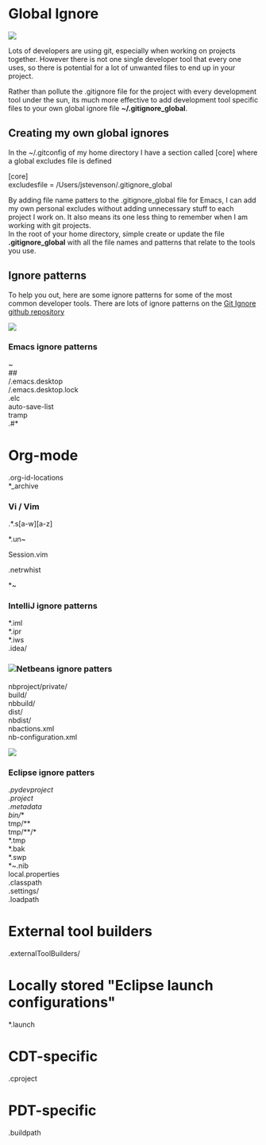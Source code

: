 # Global Ignore

[![](images/git-logo-vertical1.png)](http://4.bp.blogspot.com/-SAdRyX6xiDw/T2ENelQF52I/AAAAAAAAGKs/F1VH7LPiJEk/s1600/git-logo-vertical.png)

Lots of developers are using git, especially when working on projects together.  However there is not one single developer tool that every one uses, so there is potential for a lot of unwanted files to end up in your project.

Rather than pollute the .gitignore file for the project with every development tool under the sun, its much more effective to add development tool specific files to your own global ignore file **~/.gitignore_global**.

## Creating my own global ignores 

In the ~/.gitconfig of my home directory I have a section called [core] where a global excludes file is defined

[core]  
    excludesfile = /Users/jstevenson/.gitignore_global

By adding file name patters to the .gitignore_global file for Emacs, I can add my own personal excludes without adding unnecessary stuff to each project I work on.  It also means its one less thing to remember when I am working with git projects.  
In the root of your home directory, simple create or update the file **.gitignore_global** with all the file names and patterns that relate to the tools you use.

## Ignore patterns 

To help you out, here are some ignore patterns for some of the most common developer tools.  There are lots of ignore patterns on the [Git Ignore github repository](https://github.com/github/gitignore/tree/master/Global)

[![](images/emacs128x128icon.png)](http://1.bp.blogspot.com/-PLeobToC6lc/TzFJCfBSLPI/AAAAAAAAEbE/zSx1cOgHzZE/s1600/emacs128x128icon.png)

### Emacs ignore patterns

*~  
\#*\#  
/.emacs.desktop  
/.emacs.desktop.lock  
.elc  
auto-save-list  
tramp  
.\#*

  
# Org-mode  
.org-id-locations  
*_archive

### Vi / Vim  


.*.s[a-w][a-z]

*.un~

Session.vim

.netrwhist

*~

  
  


### 

### IntelliJ ignore patterns

*.iml  
*.ipr  
*.iws  
.idea/  


  

### [![](images/netbeans-logo.jpg)](http://2.bp.blogspot.com/-EjfbbP6MpJo/URUV9U3X4ZI/AAAAAAAAJCY/RagOD9XWMZs/s1600/netbeans-logo.jpg)Netbeans ignore patters

nbproject/private/  
build/  
nbbuild/  
dist/  
nbdist/  
nbactions.xml  
nb-configuration.xml

[![](images/Eclipse_Icon_by_flosweb.png)](http://1.bp.blogspot.com/-RmrjIrvG7dE/URUVuk2P5QI/AAAAAAAAJCQ/RGcprIpBxjc/s1600/Eclipse_Icon_by_flosweb.png)

### Eclipse ignore patters

*.pydevproject   
.project   
.metadata   
bin/**   
tmp/**   
tmp/**/*   
*.tmp   
*.bak   
*.swp   
*~.nib   
local.properties   
.classpath   
.settings/   
.loadpath

  
# External tool builders   
.externalToolBuilders/

  
# Locally stored "Eclipse launch configurations"   
*.launch

  
# CDT-specific   
.cproject

  
# PDT-specific   
.buildpath
